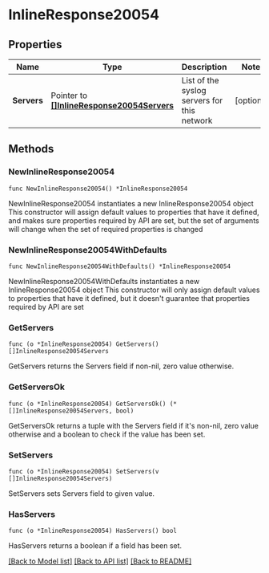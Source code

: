 # InlineResponse20054

## Properties

Name | Type | Description | Notes
------------ | ------------- | ------------- | -------------
**Servers** | Pointer to [**[]InlineResponse20054Servers**](InlineResponse20054Servers.md) | List of the syslog servers for this network | [optional] 

## Methods

### NewInlineResponse20054

`func NewInlineResponse20054() *InlineResponse20054`

NewInlineResponse20054 instantiates a new InlineResponse20054 object
This constructor will assign default values to properties that have it defined,
and makes sure properties required by API are set, but the set of arguments
will change when the set of required properties is changed

### NewInlineResponse20054WithDefaults

`func NewInlineResponse20054WithDefaults() *InlineResponse20054`

NewInlineResponse20054WithDefaults instantiates a new InlineResponse20054 object
This constructor will only assign default values to properties that have it defined,
but it doesn't guarantee that properties required by API are set

### GetServers

`func (o *InlineResponse20054) GetServers() []InlineResponse20054Servers`

GetServers returns the Servers field if non-nil, zero value otherwise.

### GetServersOk

`func (o *InlineResponse20054) GetServersOk() (*[]InlineResponse20054Servers, bool)`

GetServersOk returns a tuple with the Servers field if it's non-nil, zero value otherwise
and a boolean to check if the value has been set.

### SetServers

`func (o *InlineResponse20054) SetServers(v []InlineResponse20054Servers)`

SetServers sets Servers field to given value.

### HasServers

`func (o *InlineResponse20054) HasServers() bool`

HasServers returns a boolean if a field has been set.


[[Back to Model list]](../README.md#documentation-for-models) [[Back to API list]](../README.md#documentation-for-api-endpoints) [[Back to README]](../README.md)


